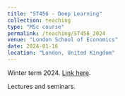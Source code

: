 ```yaml
---
title: "ST456 - Deep Learning"
collection: teaching
type: "MSc course"
permalink: /teaching/ST456_2024
venue: "London School of Economics"
date: 2024-01-16
location: "London, United Kingdom"
---
```


Winter term 2024. [Link here](https://www.lse.ac.uk/resources/calendar2023-2024/courseGuides/ST/2023_ST456.htm).

Lectures and seminars.
